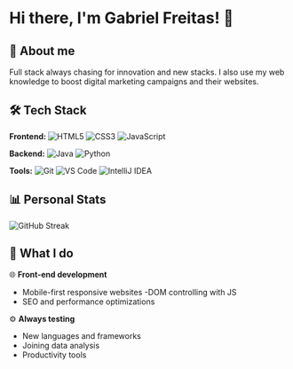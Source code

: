 
# Hi there, I'm Gabriel Freitas! 👋

## 🚀 About me
Full stack always chasing for innovation and new stacks.
I also use my web knowledge to boost digital marketing campaigns and their websites.

## 🛠️ Tech Stack

**Frontend:**
![HTML5](https://img.shields.io/badge/html5-%23E34F26.svg?style=for-the-badge&logo=html5&logoColor=white)
![CSS3](https://img.shields.io/badge/css3-%231572B6.svg?style=for-the-badge&logo=css3&logoColor=white)
![JavaScript](https://img.shields.io/badge/javascript-%23323330.svg?style=for-the-badge&logo=javascript&logoColor=%23F7DF1E)


**Backend:**
![Java](https://img.shields.io/badge/java-%23ED8B00.svg?style=for-the-badge&logo=openjdk&logoColor=white)
![Python](https://img.shields.io/badge/python-3670A0?style=for-the-badge&logo=python&logoColor=ffdd54)


**Tools:**
![Git](https://img.shields.io/badge/git-%23F05033.svg?style=for-the-badge&logo=git&logoColor=white)
![VS Code](https://img.shields.io/badge/VS%20Code-0078d4.svg?style=for-the-badge&logo=visual-studio-code&logoColor=white)
![IntelliJ IDEA](https://img.shields.io/badge/IntelliJIDEA-000000.svg?style=for-the-badge&logo=intellij-idea&logoColor=white)


## 📊 Personal Stats
![GitHub Streak](https://github-readme-streak-stats.herokuapp.com/?user=SeuUsuario&theme=dark&hide_border=false)


## 🔧 What I do

🌐 **Front-end development**
- Mobile-first responsive websites
-DOM controlling with JS 
- SEO and performance optimizations

⚙️ **Always testing**
- New languages and frameworks
- Joining data analysis
- Productivity tools
